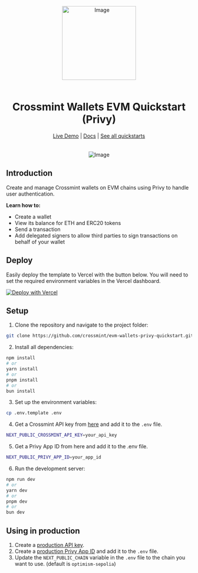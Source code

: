 

<div align="center">
<img width="200" alt="Image" src="https://github.com/user-attachments/assets/8b617791-cd37-4a5a-8695-a7c9018b7c70" />
<br>
<br>
<h1>Crossmint Wallets EVM Quickstart (Privy)</h1>

<div align="center">
<a href="https://evm-wallets-privy.demos-crossmint.com/">Live Demo</a> | <a href="https://docs.crossmint.com/introduction/platform/wallets">Docs</a> | <a href="https://github.com/crossmint">See all quickstarts</a>
</div>

<br>
<br>
<img src="todo-update-with-image" alt="Image" width="full">
</div>

## Introduction
Create and manage Crossmint wallets on EVM chains using Privy to handle user authentication.

**Learn how to:**
- Create a wallet
- View its balance for ETH and ERC20 tokens
- Send a transaction
- Add delegated signers to allow third parties to sign transactions on behalf of your wallet

## Deploy
Easily deploy the template to Vercel with the button below. You will need to set the required environment variables in the Vercel dashboard.

[![Deploy with Vercel](https://vercel.com/button)](https://vercel.com/new/clone?repository-url=https%3A%2F%2Fgithub.com%2FCrossmint%2Fevm-wallets-privy-quickstart&env=NEXT_PUBLIC_CROSSMINT_API_KEY)

## Setup
1. Clone the repository and navigate to the project folder:
```bash
git clone https://github.com/crossmint/evm-wallets-privy-quickstart.git && cd evm-wallets-privy-quickstart
```

2. Install all dependencies:
```bash
npm install
# or
yarn install
# or
pnpm install
# or
bun install
```

3. Set up the environment variables:
```bash
cp .env.template .env
```

4. Get a Crossmint API key from [here](https://docs.crossmint.com/introduction/platform/api-keys/client-side) and add it to the `.env` file.
```bash
NEXT_PUBLIC_CROSSMINT_API_KEY=your_api_key
```

5. Get a Privy App ID from here and add it to the .env file.
```bash
NEXT_PUBLIC_PRIVY_APP_ID=your_app_id
```

6. Run the development server:
```bash
npm run dev
# or
yarn dev
# or
pnpm dev
# or
bun dev
```

## Using in production
1. Create a [production API key](https://docs.crossmint.com/introduction/platform/api-keys/client-side).
2. Create a [production Privy App ID](https://dashboard.privy.io/) and add it to the `.env` file.
3. Update the `NEXT_PUBLIC_CHAIN` variable in the `.env` file to the chain you want to use. (default is `optimism-sepolia`)
